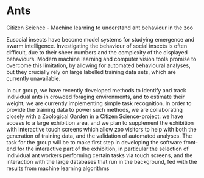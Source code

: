 # Ants
Citizen Science - Machine learning to understand ant behaviour in the zoo

Eusocial insects have become model systems for studying emergence and swarm intelligence. Investigating the behaviour of social insects is often difficult, due to their sheer numbers and the complexity of the displayed behaviours. Modern machine learning and computer vision tools promise to overcome this limitation, by allowing for automated behavioural analyses, but they crucially rely on large labelled training data sets, which are currently unavailable. 

In our group, we have recently developed methods to identify and track individual ants in crowded foraging environments, and to estimate their weight; we are currently implementing simple task recognition. In order to provide the training data to power such methods, we are collaborating closely with a Zoological Garden in a Citizen Science-project: we have access to a large exhibition area, and we plan to supplement the exhibition with interactive touch screens which allow zoo visitors to help with both the generation of training data, and the validation of automated analyses. The task for the group will be to make first step in developing the software front-end for the interactive part of the exhibition, in particular the selection of individual ant workers performing certain tasks via touch screens, and the interaction with the large databases that run in the background, fed with the results from machine learning algorithms
